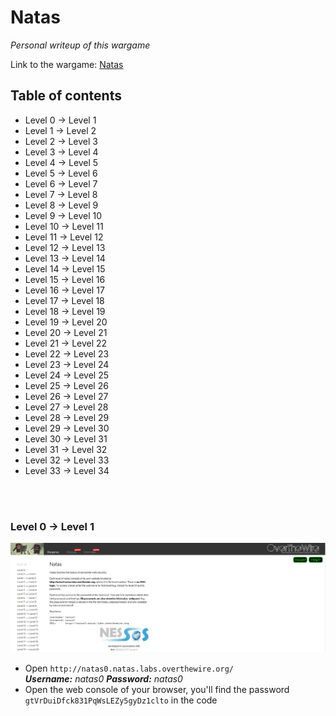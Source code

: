 # Natas
*Personal writeup of this wargame*

Link to the wargame: [Natas](https://overthewire.org/wargames/natas/)

## Table of contents
* Level 0 -> Level 1
* Level 1 -> Level 2
* Level 2 -> Level 3
* Level 3 -> Level 4
* Level 4 -> Level 5
* Level 5 -> Level 6
* Level 6 -> Level 7
* Level 7 -> Level 8
* Level 8 -> Level 9
* Level 9 -> Level 10
* Level 10 -> Level 11
* Level 11 -> Level 12
* Level 12 -> Level 13
* Level 13 -> Level 14
* Level 14 -> Level 15
* Level 15 -> Level 16
* Level 16 -> Level 17
* Level 17 -> Level 18
* Level 18 -> Level 19
* Level 19 -> Level 20
* Level 20 -> Level 21
* Level 21 -> Level 22
* Level 22 -> Level 23
* Level 23 -> Level 24
* Level 24 -> Level 25
* Level 25 -> Level 26
* Level 26 → Level 27
* Level 27 → Level 28
* Level 28 → Level 29
* Level 29 → Level 30
* Level 30 → Level 31
* Level 31 → Level 32
* Level 32 → Level 33
* Level 33 → Level 34
<br/>
<br/>


### Level 0 -> Level 1
![](https://github.com/B0redNab/Interesting-InfoSec-stuff/blob/master/writeups/OverTheWire/Natas/screens/Level0.PNG?raw=true)
* Open ```http://natas0.natas.labs.overthewire.org/``` <br/>
***Username:** natas0 **Password:** natas0*
* Open the web console of your browser, you'll find the password ```gtVrDuiDfck831PqWsLEZy5gyDz1clto``` in the code
